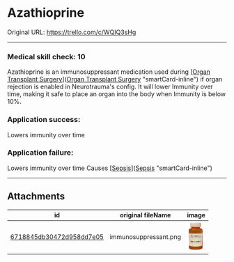 # Azathioprine

Original URL: https://trello.com/c/WQIQ3sHg

---

### Medical skill check: 10

Azathioprine is an immunosuppressant medication used during [[Organ Transplant Surgery](../Procedures/Organ%20Transplant%20Surgery.md)]([Organ Transplant Surgery](../Procedures/Organ%20Transplant%20Surgery.md) "smartCard-inline") if organ rejection is enabled in Neurotrauma's config. It will lower Immunity over time, making it safe to place an organ into the body when Immunity is below 10%.

### Application success:

Lowers immunity over time

### Application failure:

Lowers immunity over time
Causes [[Sepsis](../Blood/Sepsis.md)]([Sepsis](../Blood/Sepsis.md) "smartCard-inline")

---

## Attachments

id | original fileName | image
---|---|---
[6718845db30472d958dd7e05](./Azathioprine%20-%20Attachments/6718845db30472d958dd7e05.png) | immunosuppressant.png | ![immunosuppressant.png\|200](./Azathioprine%20-%20Attachments/6718845db30472d958dd7e05.png)